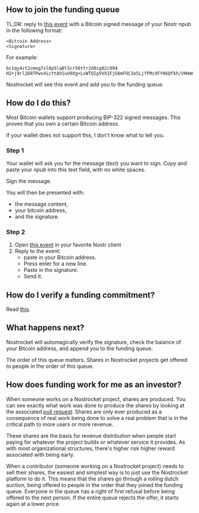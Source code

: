 ## How to join the funding queue
TL;DR: reply to [this event](https://snort.social/e/note12qu5r2vnnfpn0kdw77ujxg7r2dzped0tu7038lkh0t4vv9g3vd2qjxr9c7) with a Bitcoin signed message of your Nostr npub in the following format:
```
<Bitcoin Address>
<Signature>
```

For example:
```
bc1qy4zt2cmeg7xl0p5lq0l5cr56ttr2d8cg82c994
H2+j9rl2D8TPws4icYtAhSuU9Xg+LsWTQIpVVX1FjG6mFOCIe5LjfFMcXFY06Qfkh/VHHmHs5p7xQTsTC6VuWXU=
```

Nostrocket will see this event and add you to the funding queue.

## How do I do this?

Most Bitcoin wallets support producing BIP-322 signed messages. This proves that you own a certain Bitcoin address.

If your wallet does not support this, I don't know what to tell you.

### Step 1
Your wallet will ask you for the message (text) you want to sign. Copy and paste your *npub* into this text field, with no white spaces.

Sign the message.

You will then be presented with:
- the message content, 
- your bitcoin address, 
- and the signature.

### Step 2
1. Open [this event](https://snort.social/e/note12qu5r2vnnfpn0kdw77ujxg7r2dzped0tu7038lkh0t4vv9g3vd2qjxr9c7) in your favorite Nostr client
2. Reply to the event: 
   - paste in your Bitcoin address. 
   - Press enter for a new line. 
   - Paste in the signature.
   - Send it.

## How do I verify a funding commitment?
Read [this](/verify.html).

## What happens next?
Nostrocket will automagically verify the signature, check the balance of your Bitcoin address, and append you to the funding queue.

The order of this queue matters. Shares in Nostrocket projects get offered to people in the order of this queue.

## How does funding work for me as an investor?
When someone works on a Nostrocket project, shares are produced. You can see exactly what work was done to produce the shares by looking at the associated [pull request](https://www.pagerduty.com/resources/learn/what-is-a-pull-request/). Shares are only ever produced as a consequence of real work being done to solve a real problem that is in the critical path to more users or more revenue.

These shares are the basis for revenue distribution when people start paying for whatever the project builds or whatever service it provides. As with most organizational structures, there's higher risk higher reward associated with being early.

When a contributor (someone working on a Nostrocket project) needs to sell their shares, the easiest and simplest way is to just use the Nostrocket platform to do it. This means that the shares go through a rolling dutch auction, being offered to people in the order that they joined the funding queue. Everyone in the queue has a right of first refusal before being offered to the next person. If the entire queue rejects the offer, it starts again at a lower price.





